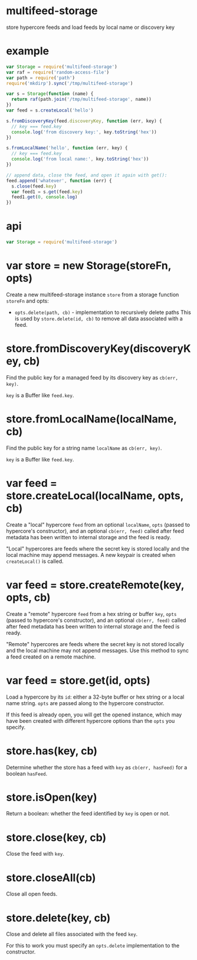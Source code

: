 # multifeed-storage

store hypercore feeds and load feeds by local name or discovery key

# example

``` js
var Storage = require('multifeed-storage')
var raf = require('random-access-file')
var path = require('path')
require('mkdirp').sync('/tmp/multifeed-storage')

var s = Storage(function (name) {
  return raf(path.join('/tmp/multifeed-storage', name))
})
var feed = s.createLocal('hello')

s.fromDiscoveryKey(feed.discoveryKey, function (err, key) {
  // key === feed.key
  console.log('from discovery key:', key.toString('hex'))
})

s.fromLocalName('hello', function (err, key) {
  // key === feed.key
  console.log('from local name:', key.toString('hex'))
})

// append data, close the feed, and open it again with get():
feed.append('whatever', function (err) {
  s.close(feed.key)
  var feed1 = s.get(feed.key)
  feed1.get(0, console.log)
})
```

# api

``` js
var Storage = require('multifeed-storage')
```

# var store = new Storage(storeFn, opts)

Create a new multifeed-storage instance `store` from a storage function
`storeFn` and opts:

* `opts.delete(path, cb)` - implementation to recursively delete paths
  This is used by `store.delete(id, cb)` to remove all data associated with a
  feed.

# store.fromDiscoveryKey(discoveryKey, cb)

Find the public key for a managed feed by its discovery key as `cb(err, key)`.

`key` is a Buffer like `feed.key`.

# store.fromLocalName(localName, cb)

Find the public key for a string name `localName` as `cb(err, key)`.

`key` is a Buffer like `feed.key`.

# var feed = store.createLocal(localName, opts, cb)

Create a "local" hypercore `feed` from an optional `localName`, `opts` (passed
to hypercore's constructor), and an optional `cb(err, feed)` called after feed
metadata has been written to internal storage and the feed is ready.

"Local" hypercores are feeds where the secret key is stored locally and the
local machine may append messages. A new keypair is created when `createLocal()`
is called.

# var feed = store.createRemote(key, opts, cb)

Create a "remote" hypercore `feed` from a hex string or buffer `key`, `opts`
(passed to hypercore's constructor), and an optional `cb(err, feed)` called
after feed metadata has been written to internal storage and the feed is ready.

"Remote" hypercores are feeds where the secret key is not stored locally and the
local machine may not append messages. Use this method to sync a feed created on
a remote machine.

# var feed = store.get(id, opts)

Load a hypercore by its `id`: either a 32-byte buffer or hex string or a local
name string. `opts` are passed along to the hypercore constructor.

If this feed is already open, you will get the opened instance, which may have
been created with different hypercore options than the `opts` you specify.

# store.has(key, cb)

Determine whether the store has a feed with `key` as `cb(err, hasFeed)` for a
boolean `hasFeed`.

# store.isOpen(key)

Return a boolean: whether the feed identified by `key` is open or not.

# store.close(key, cb)

Close the feed with `key`.

# store.closeAll(cb)

Close all open feeds.

# store.delete(key, cb)

Close and delete all files associated with the feed `key`.

For this to work you must specify an `opts.delete` implementation to the
constructor.

